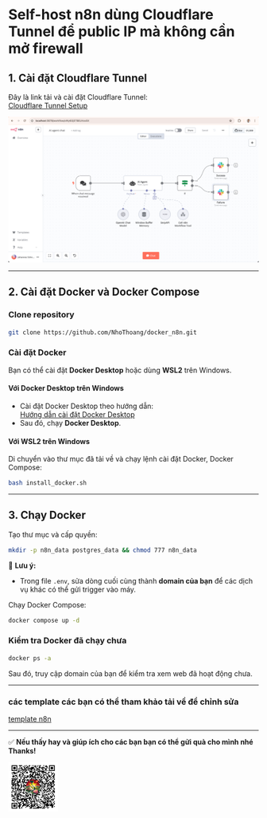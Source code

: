 # Self-host n8n dùng Cloudflare Tunnel để public IP mà không cần mở firewall  

## 1. Cài đặt Cloudflare Tunnel  
Đây là link tải và cài đặt Cloudflare Tunnel:  
[Cloudflare Tunnel Setup](https://developers.cloudflare.com/cloudflare-one/connections/connect-networks/downloads/)  

![n8n Screenshot](./picture/n8n-screenshot-readme.png)  

---

## 2. Cài đặt Docker và Docker Compose  

### Clone repository  
```sh  
git clone https://github.com/NhoThoang/docker_n8n.git  
```

### Cài đặt Docker  
Bạn có thể cài đặt **Docker Desktop** hoặc dùng **WSL2** trên Windows.  

#### Với Docker Desktop trên Windows  
- Cài đặt Docker Desktop theo hướng dẫn:  
  [Hướng dẫn cài đặt Docker Desktop](https://docs.docker.com/desktop/setup/install/windows-install/)  
- Sau đó, chạy **Docker Desktop**.  

#### Với WSL2 trên Windows  
Di chuyển vào thư mục đã tải về và chạy lệnh cài đặt Docker, Docker Compose:  
```sh  
bash install_docker.sh  
```

---

## 3. Chạy Docker  
Tạo thư mục và cấp quyền:  
```sh  
mkdir -p n8n_data postgres_data && chmod 777 n8n_data  
```

📌 **Lưu ý:**  
- Trong file `.env`, sửa dòng cuối cùng thành **domain của bạn** để các dịch vụ khác có thể gửi trigger vào máy.  

Chạy Docker Compose:  
```sh  
docker compose up -d  
```

### Kiểm tra Docker đã chạy chưa  
```sh  
docker ps -a  
```

Sau đó, truy cập domain của bạn để kiểm tra xem web đã hoạt động chưa.  

---  
### các template các bạn có thể tham khảo tải về để chỉnh sửa 
[template n8n](https://n8n.io/workflows/?utm_source=n8n_app&utm_medium=template_library&utm_instance=http%3A%2F%2F35.238.151.93%3A5678%2F&utm_n8n_version=1.80.5&utm_awc=0)

---
✅ **Nếu thấy hay và giúp ích cho các bạn bạn có thể gửi quà cho mình nhé Thanks!**

<img src="./picture/qr_pay.png" alt="QR Pay" width="100">


